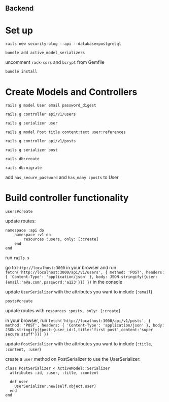 ## Backend

# Set up

`rails new security-blog --api --database=postgresql`

`bundle add active_model_serializers`

uncomment `rack-cors` and `bcrypt` from Gemfile

`bundle install`

# Create Models and Controllers

`rails g model User email password_digest`

`rails g controller api/v1/users`

`rails g serializer user`

`rails g model Post title content:text user:references`

`rails g controller api/v1/posts`

`rails g serializer post`

`rails db:create`

`rails db:migrate`

add `has_secure_password` and `has_many :posts` to User

# Build controller functionality

`users#create`

update routes:

```
namespace :api do
    namespace :v1 do
        resources :users, only: [:create]
    end
end
```

run `rails s`

go to `http://localhost:3000` in your browser and run `fetch('http://localhost:3000/api/v1/users', { method: 'POST', headers: { 'Content-Type': 'application/json' }, body: JSON.stringify({user:{email:'a@a.com',password:'a123'}}) })` in the console

update `UserSerializer` with the attributes you want to include (`:email`)

`posts#create`

update routes with `resources :posts, only: [:create]`

in your browser, run `fetch('http://localhost:3000/api/v1/posts', { method: 'POST', headers: { 'Content-Type': 'application/json' }, body: JSON.stringify({post:{user_id:1,title:'first post',content:'super secure stuff'}}) })`

update `PostSerializer` with the attributes you want to include (`:title, :content, :user`)

create a `user` method on PostSerializer to use the UserSerializer:

```
class PostSerializer < ActiveModel::Serializer
  attributes :id, :user, :title, :content

  def user
    UserSerializer.new(self.object.user)
  end
end
```